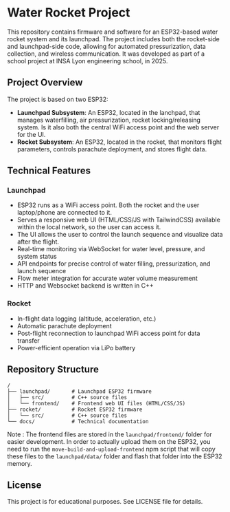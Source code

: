 # Water Rocket Project

This repository contains firmware and software for an ESP32-based water rocket system and its launchpad. The project includes both the rocket-side and launchpad-side code, allowing for automated pressurization, data collection, and wireless communication.
It was developed as part of a school project at INSA Lyon engineering school, in 2025.

## Project Overview

The project is based on two ESP32:

- **Launchpad Subsystem**: An ESP32, located in the lanchpad, that manages waterfilling, air pressurization, rocket locking/releasing system. Is it also both the central WiFi access point and the web server for the UI.
- **Rocket Subsystem**: An ESP32, located in the rocket, that monitors flight parameters, controls parachute deployment, and stores flight data.

## Technical Features

### Launchpad

- ESP32 runs as a WiFi access point. Both the rocket and the user laptop/phone are connected to it.
- Serves a responsive web UI (HTML/CSS/JS with TailwindCSS) available within the local network, so the user can access it.
- The UI allows the user to control the launch sequence and visualize data after the flight.
- Real-time monitoring via WebSocket for water level, pressure, and system status
- API endpoints for precise control of water filling, pressurization, and launch sequence
- Flow meter integration for accurate water volume measurement
- HTTP and Websocket backend is written in C++

### Rocket

- In-flight data logging (altitude, acceleration, etc.)
- Automatic parachute deployment
- Post-flight reconnection to launchpad WiFi access point for data transfer
- Power-efficient operation via LiPo battery

## Repository Structure

``` Folders structure
/
├── launchpad/       # Launchpad ESP32 firmware
│   ├── src/         # C++ source files
│   └── frontend/    # Frontend web UI files (HTML/CSS/JS)
├── rocket/          # Rocket ESP32 firmware
│   └── src/         # C++ source files
└── docs/            # Technical documentation
```

Note : The frontend files are stored in the `launchpad/frontend/` folder for easier development. In order to actually upload them on the ESP32, you need to run the `move-build-and-upload-frontend` npm script that will copy these files to the `launchpad/data/` folder and flash that folder into the ESP32 memory.

## License

This project is for educational purposes. See LICENSE file for details.
